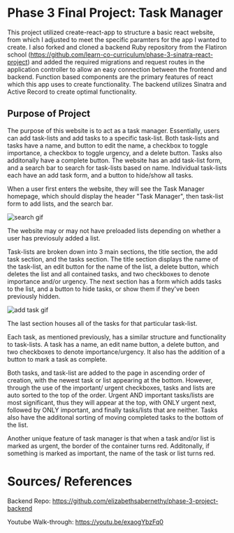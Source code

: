# Phase 3 Final Project: Task Manager

This project utilized create-react-app to structure a basic react website, from which I adjusted to meet the specific paramters for the app I wanted to create. I also forked and cloned a backend Ruby repository from the Flatiron school (https://github.com/learn-co-curriculum/phase-3-sinatra-react-project) and added the required migrations and request routes in the application controller to allow an easy connection between the frontend and backend. Function based components are the primary features of react which this app uses to create functionality. The backend utilizes Sinatra and Active Record to create optimal functionality.  

## Purpose of Project

The purpose of this website is to act as a task manager. Essentially, users can add task-lists and add tasks to a specific task-list. Both task-lists and tasks have a name, and button to edit the name, a checkbox to toggle importance, a checkbox to toggle urgency, and a delete button. Tasks also additonally have a complete button. The website has an add task-list form, and a search bar to search for task-lists based on name. Individual task-lists each have an add task form, and a button to hide/show all tasks. 

When a user first enters the website, they will see the Task Manager homepage, which should display the header "Task Manager", then task-list form to add lists, and the search bar. 

![search gif](https://imgur.com/NOrsr5E.gif)

The website may or may not have preloaded lists depending on whether a user has previosuly added a list. 

Task-lists are broken down into 3 main sections, the title section, the add task section, and the tasks section. The title section displays the name of the task-list, an edit button for the name of the list, a delete button, which deletes the list and all contained tasks, and two checkboxes to denote importance and/or urgency. 
The next section has a form which adds tasks to the list, and a button to hide tasks, or show them if they've been previously hidden. 

![add task gif](https://imgur.com/v6pgdEq.gif)

The last section houses all of the tasks for that particular task-list. 

Each task, as mentioned previously, has a similar structure and functionality to task-lists. A task has a name, an edit name button, a delete button, and two checkboxes to denote importance/urgency. It also has the addition of a button to mark a task as complete. 

Both tasks, and task-list are added to the page in ascending order of creation, with the newest task or list appearing at the bottom. However, through the use of the important/ urgent checkboxes, tasks and lists are auto sorted to the top of the order. Urgent AND important tasks/lists are most significant, thus they will appear at the top, with ONLY urgent next, followed by ONLY important, and finally tasks/lists that are neither. Tasks also have the additonal sorting of moving completed tasks to the bottom of the list. 

Another unique feature of task manager is that when a task and/or list is marked as urgent, the border of the container turns red. Additonally, if something is marked as important, the name of the task or list turns red. 

# Sources/ References

Backend Repo: https://github.com/elizabethsabernethy/phase-3-project-backend

Youtube Walk-through: https://youtu.be/exaogYbzFq0
